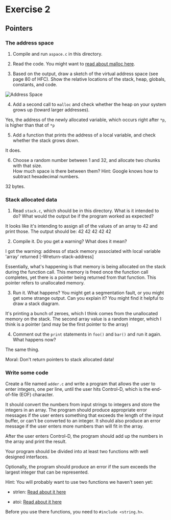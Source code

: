 # Exercise 2
## Pointers


### The address space

1. Compile and run `aspace.c` in this directory.

2. Read the code.  You might want to [read about malloc here](https://www.tutorialspoint.com/c_standard_library/c_function_malloc.htm).

3. Based on the output, draw a sketch of the virtual address space (see page 80 of HFC).  Show the relative locations of the stack, heap, globals, constants, and code.

![Address Space](https://github.com/adeaver/ExercisesInC/tree/master/exercises/ex02/addressspace.png "Virtual Address Space")

4. Add a second call to `malloc` and check whether the heap on your system grows up (toward larger addresses). 

Yes, the address of the newly allocated variable, which occurs right after `*p`, is higher than that of `*p` 

5. Add a function that prints the address of a local variable, and check whether the stack grows down. 

It does. 

6. Choose a random number between 1 and 32, and allocate two chunks with that size.  
How much space is there between them?  Hint: Google knows how to subtract hexadecimal numbers.

32 bytes.


### Stack allocated data

1.  Read `stack.c`, which should be in this directory.  What is it
intended to do?  What would the output be if the program worked as
expected?

It looks like it's intending to assign all of the values of an array to 42 and print those. The output should be: 
42
42
42
42
42

2.  Compile it.  Do you get a warning?  What does it mean?

I got the warning: address of stack memory associated with local variable 'array' returned [-Wreturn-stack-address]

Essentially, what's happening is that memory is being allocated on the stack during the function call. This memory is freed once the function call completes, yet there is a pointer being returned from that function. This pointer refers to unallocated memory.  

3.  Run it.  What happens?  You might get a segmentation fault, or you might get 
some strange output.  Can you explain it?  You might find it
helpful to draw a stack diagram.

It's printing a bunch of zeroes, which I think comes from the unallocated memory on the stack. The second array value is a random integer, which I think is a pointer (and may be the first pointer to the array)

4.  Comment out the `print` statements in `foo()` and `bar()` and run 
it again.  What happens now?

The same thing.

Moral: Don't return pointers to stack allocated data!

### Write some code

Create a file named `adder.c` and write a program that allows the user to enter integers, one per line, until the user hits Control-D, which is the end-of-file (EOF) character.

It should convert the numbers from input strings to integers and store the integers in an array.  The program should produce appropriate error messages if the user enters something that exceeds the length of the input buffer, or can't be converted to an integer.  It should also produce an error message if the user enters more numbers than will fit in the array.

After the user enters Control-D, the program should add up the numbers in the array and print the result.  

Your program should be divided into at least two functions with well designed interfaces.

Optionally, the program should produce an error if the sum exceeds the largest integer that can be represented.

Hint: You will probably want to use two functions we haven't seen yet:

* strlen: [Read about it here](https://www.tutorialspoint.com/c_standard_library/c_function_strlen.htm)

* atoi: [Read about it here](https://www.tutorialspoint.com/c_standard_library/c_function_atoi.htm)

Before you use there functions, you need to `#include <string.h>`.

